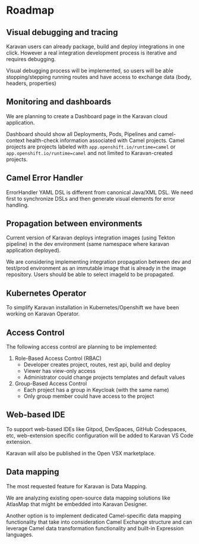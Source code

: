 # Roadmap

## Visual debugging and tracing
Karavan users can already  package, build and deploy integrations in one click.
However a real integration development process is iterative and requires debugging.

Visual debugging process will be implemented, so users will be able stopping/stepping running routes and have access to exchange data (body, headers, properties)  

## Monitoring and dashboards
We are planning to create a Dashboard page in the Karavan cloud application.

Dashboard should show all Deployments, Pods, Pipelines and camel-context health-check information associated with Camel projects. 
Camel projects are projects labeled with `app.openshift.io/runtime=camel` or `app.openshift.io/runtime=camel` and not limited to Karavan-created projects.

## Camel Error Handler
ErrorHandler YAML DSL is different from canonical Java/XML DSL.
We need first to synchronize DSLs and then generate visual elements for error handling.

## Propagation between environments
Current version of Karavan deploys integration images (using Tekton pipeline) in the dev environment (same namespace where karavan application deployed).

We are considering implementing integration propagation between dev and test/prod environment as an immutable image that is already in the image repository. Users should be able to select imageId to be propagated. 

## Kubernetes Operator
To simplify Karavan installation in Kubernetes/Openshift we have been working on Karavan Operator.

## Access Control
The following access control are planning to be implemented:

1. Role-Based Access Control (RBAC)
    * Developer creates project, routes, rest api, build and deploy
    * Viewer has view-only access
    * Administrator could change projects templates and default values
2. Group-Based Access Control
    * Each project has a group in Keycloak (with the same name)
    * Only group member could have access to the project

## Web-based IDE 
To support web-based IDEs like Gitpod, DevSpaces, GitHub Codespaces, etc, web-extension specific configuration will be added to Karavan VS Code extension.

Karavan will also be published in the Open VSX marketplace.

## Data mapping
The most requested feature for Karavan is Data Mapping.

We are analyzing existing open-source data mapping solutions like AtlasMap that might be embedded into Karavan Designer. 

Another option is to implement dedicated Camel-specific data mapping functionality that take into consideration Camel Exchange structure and can leverage Camel data transformation functionality and built-in Expression languages.    
